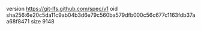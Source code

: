 version https://git-lfs.github.com/spec/v1
oid sha256:6e20c5da11c9ab04b3d6e79c560ba579dfb000c56c677c1163fdb37aa68f8471
size 9148
